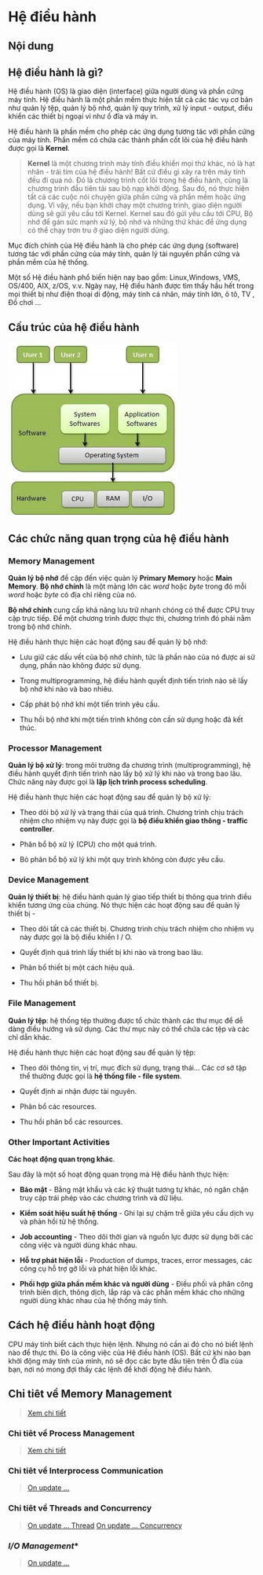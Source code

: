 # **Hệ điều hành**

## **Nội dung**

## **Hệ điều hành là gì?**

Hệ điều hành (OS) là giao diện (interface) giữa người dùng và phần cứng máy tính. Hệ điều hành là một phần mềm thực hiện tất cả các tác vụ cơ bản như quản lý tệp, quản lý bộ nhớ, quản lý quy trình, xử lý input - output, điều khiển các thiết bị ngoại vi như ổ đĩa và máy in.

Hệ điều hành là phần mềm cho phép các ứng dụng tương tác với phần cứng của máy tính. Phần mềm có chứa các thành phần cốt lõi của hệ điều hành được gọi là **Kernel**.

> **Kernel** là một chương trình máy tính điều khiển mọi thứ khác, nó là hạt nhân - trái tim của hệ điều hành! Bất cứ điều gì xảy ra trên máy tính đều đi qua nó. Đó là chương trình cốt lõi trong hệ điều hành, cũng là chương trình đầu tiên tải sau bộ nạp khởi động. Sau đó, nó thực hiện tất cả các cuộc nói chuyện giữa phần cứng và phần mềm hoặc ứng dụng. Vì vậy, nếu bạn khởi chạy một chương trình, giao diện người dùng sẽ gửi yêu cầu tới Kernel. Kernel sau đó gửi yêu cầu tới CPU, Bộ nhớ để gán sức mạnh xử lý, bộ nhớ và những thứ khác để ứng dụng có thể chạy trơn tru ở giao diện người dùng.

Mục đích chính của Hệ điều hành là cho phép các ứng dụng (software) tương tác với phần cứng của máy tính, quản lý tài nguyên phần cứng và phần mềm của hệ thống.

Một số Hệ điều hành phổ biến hiện nay bao gồm: Linux,Windows, VMS, OS/400, AIX, z/OS, v.v. Ngày nay, Hệ điều hành được tìm thấy hầu hết trong mọi thiết bị như điện thoại di động, máy tính cá nhân, máy tính lớn, ô tô, TV , Đồ chơi ...

## **Cấu trúc của hệ điều hành**

![Cấu trúc hdh](img/conceptual_view.jpg)

## **Các chức năng quan trọng của hệ điều hành**

### **Memory Management**

**Quản lý bộ nhớ** đề cập đến việc quản lý **Primary Memory** hoặc **Main Memory**. **Bộ nhớ chính** là một mảng lớn các *word* hoặc *byte* trong đó mỗi *word* hoặc *byte* có địa chỉ riêng của nó.

**Bộ nhớ chính** cung cấp khả năng lưu trữ nhanh chóng có thể được CPU truy cập trực tiếp. Để một chương trình được thực thi, chương trình đó phải nằm trong bộ nhớ chính.

Hệ điều hành thực hiện các hoạt động sau để quản lý bộ nhớ:

- Lưu giữ các dấu vết của bộ nhớ chính, tức là phần nào của nó được ai sử dụng, phần nào không được sử dụng.

- Trong multiprogramming, hệ điều hành quyết định tiến trình nào sẽ lấy bộ nhớ khi nào và bao nhiêu.

- Cấp phát bộ nhớ khi một tiến trình yêu cầu.

- Thu hồi bộ nhớ khi một tiến trình không còn cần sử dụng hoặc đã kết thúc.

### **Processor Management**

**Quản lý bộ xử lý**: trong môi trường đa chương trình (multiprogramming), hệ điều hành quyết định tiến trình nào lấy bộ xử lý khi nào và trong bao lâu. Chức năng này được gọi là **lập lịch trình process scheduling**.

Hệ điều hành thực hiện các hoạt động sau để quản lý bộ xử lý:

- Theo dõi bộ xử lý và trạng thái của quá trình. Chương trình chịu trách nhiệm cho nhiệm vụ này được gọi là **bộ điều khiển giao thông - traffic controller**.

- Phân bổ bộ xử lý (CPU) cho một quá trình.

- Bỏ phân bổ bộ xử lý khi một quy trình không còn được yêu cầu.

### **Device Management**

**Quản lý thiết bị**: hệ điều hành quản lý giao tiếp thiết bị thông qua trình điều khiển tương ứng của chúng. Nó thực hiện các hoạt động sau để quản lý thiết bị -

- Theo dõi tất cả các thiết bị. Chương trình chịu trách nhiệm cho nhiệm vụ này được gọi là bộ điều khiển I / O.

- Quyết định quá trình lấy thiết bị khi nào và trong bao lâu.

- Phân bổ thiết bị một cách hiệu quả.

- Thu hồi phân bổ thiết bị.

### **File Management**

**Quản lý tệp**: hệ thống tệp thường được tổ chức thành các thư mục để dễ dàng điều hướng và sử dụng. Các thư mục này có thể chứa các tệp và các chỉ dẫn khác.

Hệ điều hành thực hiện các hoạt động sau để quản lý tệp:

- Theo dõi thông tin, vị trí, mục đích sử dụng, trạng thái... Các cơ sở tập thể thường được gọi là **hệ thống file - file system**.

- Quyết định ai nhận được tài nguyên.

- Phân bổ các resources.

- Thu hồi phân bổ các resources.

### **Other Important Activities**

**Các hoạt động quan trọng khác**.

Sau đây là một số hoạt động quan trọng mà Hệ điều hành thực hiện:

- **Bảo mật** - Bằng mật khẩu và các kỹ thuật tương tự khác, nó ngăn chặn truy cập trái phép vào các chương trình và dữ liệu.

- **Kiểm soát hiệu suất hệ thống** - Ghi lại sự chậm trễ giữa yêu cầu dịch vụ và phản hồi từ hệ thống.

- **Job accounting** - Theo dõi thời gian và nguồn lực được sử dụng bởi các công việc và người dùng khác nhau.

- **Hỗ trợ phát hiện lỗi** - Production of dumps, traces, error messages, các công cụ hỗ trợ gỡ lỗi và phát hiện lỗi khác.

- **Phối hợp giữa phần mềm khác và người dùng** - Điều phối và phân công trình biên dịch, thông dịch, lắp ráp và các phần mềm khác cho những người dùng khác nhau của hệ thống máy tính.

## **Cách hệ điều hành hoạt động**

CPU máy tính biết cách thực hiện lệnh. Nhưng nó cần ai đó cho nó biết lệnh nào để thực thi. Đó là công việc của Hệ điều hành (OS). Bất cứ khi nào bạn khởi động máy tính của mình, nó sẽ đọc các byte đầu tiên trên Ổ đĩa của bạn, nơi nó mong đợi thấy các lệnh để khởi động hệ điều hành.

## **Chi tiêt về Memory Management**

> [Xem chi tiết](MemoryManagement.md)

### **Chi tiêt về Process Management**

> [Xem chi tiết](ProcessManagement.md)

### **Chi tiêt về Interprocess Communication**

> [On update ...](https://www.geeksforgeeks.org/inter-process-communication-ipc/)

### **Chi tiêt về Threads and Concurrency**

> [On update ... Thread](https://www.backblaze.com/blog/whats-the-diff-programs-processes-and-threads/)
> [On update ... Concurrency](https://www.javatpoint.com/concurrency-in-operating-system)

### *I/O Management**

> [On update ...](https://www.tutorialspoint.com/operating_system/os_io_hardware.htm)
